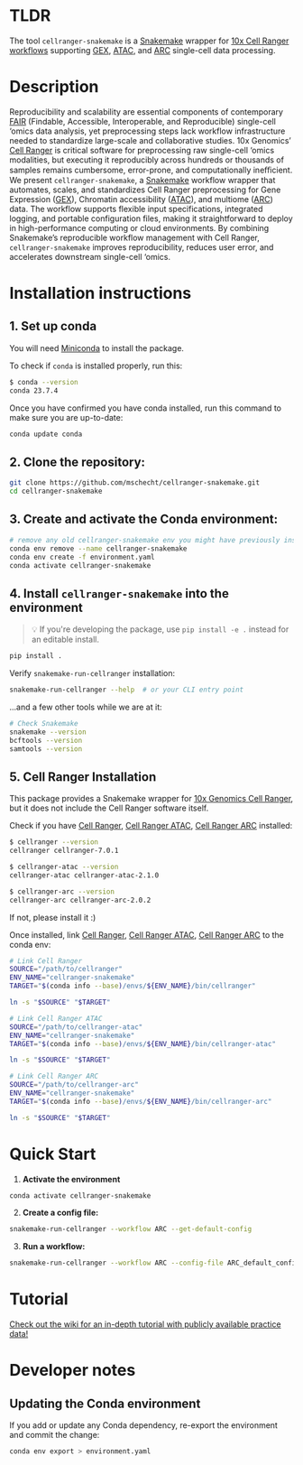 # TLDR

The tool `cellranger-snakemake` is a [Snakemake](https://snakemake.readthedocs.io/en/stable/) wrapper for [10x Cell Ranger workflows](https://www.10xgenomics.com/software) supporting [GEX](https://www.10xgenomics.com/support/software/cell-ranger/latest), [ATAC](https://www.10xgenomics.com/support/software/cell-ranger-atac/latest), and [ARC](https://www.10xgenomics.com/support/software/cell-ranger-arc/latest) single-cell data processing.

# Description

Reproducibility and scalability are essential components of contemporary [FAIR](https://www.nature.com/articles/sdata201618) (Findable, Accessible, Interoperable, and Reproducible) single-cell ‘omics data analysis, yet preprocessing steps lack workflow infrastructure needed to standardize large-scale and collaborative studies. 10x Genomics’ [Cell Ranger](https://www.10xgenomics.com/support/software/cell-ranger/latest) is critical software for preprocessing raw single-cell ‘omics modalities, but executing it reproducibly across hundreds or thousands of samples remains cumbersome, error-prone, and computationally ineﬃcient. We present `cellranger-snakemake`, a [Snakemake](https://snakemake.readthedocs.io/en/stable/) workflow wrapper that automates, scales, and standardizes Cell Ranger preprocessing for Gene Expression ([GEX](https://www.10xgenomics.com/support/software/cell-ranger/latest)), Chromatin accessibility ([ATAC](https://www.10xgenomics.com/support/software/cell-ranger-atac/latest)), and multiome ([ARC](https://www.10xgenomics.com/support/software/cell-ranger-arc/latest)) data. The workflow supports flexible input specifications, integrated logging, and portable configuration files, making it straightforward
to deploy in high-performance computing or cloud environments. By combining Snakemake’s reproducible workflow management with Cell Ranger, `cellranger-snakemake` improves reproducibility, reduces user error, and accelerates downstream single-cell ‘omics.

# Installation instructions

## 1. Set up conda

You will need [Miniconda](https://www.anaconda.com/docs/getting-started/miniconda/main) to install the package. 

To check if `conda` is installed properly, run this:
```bash
$ conda --version
conda 23.7.4
```

Once you have confirmed you have conda installed, run this command to make sure you are up-to-date:
```bash
conda update conda
```

## 2. Clone the repository:
```bash
git clone https://github.com/mschecht/cellranger-snakemake.git
cd cellranger-snakemake
```

## 3. Create and activate the Conda environment:
```bash
# remove any old cellranger-snakemake env you might have previously installed
conda env remove --name cellranger-snakemake
conda env create -f environment.yaml
conda activate cellranger-snakemake
```

## 4. Install `cellranger-snakemake` into the environment

> 💡 If you're developing the package, use `pip install -e .` instead for an editable install.

```bash
pip install .
```

Verify `snakemake-run-cellranger` installation:
```bash
snakemake-run-cellranger --help  # or your CLI entry point
```

...and a few other tools while we are at it:
```bash
# Check Snakemake
snakemake --version
bcftools --version
samtools --version
```

## 5. Cell Ranger Installation

This package provides a Snakemake wrapper for [10x Genomics Cell Ranger](https://www.10xgenomics.com/software), but it does not include the Cell Ranger software itself.

Check if you have [Cell Ranger](https://www.10xgenomics.com/support/software/cell-ranger/latest), [Cell Ranger ATAC](https://www.10xgenomics.com/support/software/cell-ranger-atac/latest), [Cell Ranger ARC](https://www.10xgenomics.com/support/software/cell-ranger-arc/latest) installed: 

```bash
$ cellranger --version
cellranger cellranger-7.0.1

$ cellranger-atac --version
cellranger-atac cellranger-atac-2.1.0

$ cellranger-arc --version
cellranger-arc cellranger-arc-2.0.2
```

If not, please install it :)

Once installed, link [Cell Ranger](https://www.10xgenomics.com/support/software/cell-ranger/latest), [Cell Ranger ATAC](https://www.10xgenomics.com/support/software/cell-ranger-atac/latest), [Cell Ranger ARC](https://www.10xgenomics.com/support/software/cell-ranger-arc/latest) to the conda env:
```bash
# Link Cell Ranger
SOURCE="/path/to/cellranger"
ENV_NAME="cellranger-snakemake"
TARGET="$(conda info --base)/envs/${ENV_NAME}/bin/cellranger"

ln -s "$SOURCE" "$TARGET"

# Link Cell Ranger ATAC
SOURCE="/path/to/cellranger-atac"
ENV_NAME="cellranger-snakemake"
TARGET="$(conda info --base)/envs/${ENV_NAME}/bin/cellranger-atac"

ln -s "$SOURCE" "$TARGET"

# Link Cell Ranger ARC
SOURCE="/path/to/cellranger-arc"
ENV_NAME="cellranger-snakemake"
TARGET="$(conda info --base)/envs/${ENV_NAME}/bin/cellranger-arc"

ln -s "$SOURCE" "$TARGET"
```

# Quick Start

1. **Activate the environment**
```bash
conda activate cellranger-snakemake
```

2. **Create a config file:**
```bash
snakemake-run-cellranger --workflow ARC --get-default-config
```

3. **Run a workflow:**
```bash
snakemake-run-cellranger --workflow ARC --config-file ARC_default_config.yaml
```

# Tutorial

[Check out the wiki for an in-depth tutorial with publicly available practice data!
](https://github.com/mschecht/cellranger-snakemake/wiki)

# Developer notes

## Updating the Conda environment

If you add or update any Conda dependency, re-export the environment and commit the change:
```bash
conda env export > environment.yaml
```
